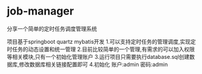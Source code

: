 # job-manager
分享一个简单的定时任务调度管理系统

项目基于springboot quartz mybatis开发
1.可以支持定时任务的管理调度,实现定时任务的动态设置和统一管理
2.目前比较简单的一个管理,有需求的可以加入权限等相关模块,只有一个初始化管理账户
3.运行项目只需要执行database.sql创建数据库,修改数据库相关链接配置即可
4.初始化   账户:admin 密码:admin

